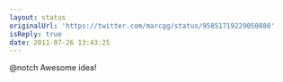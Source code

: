 ```yaml
---
layout: status
originalUrl: 'https://twitter.com/marcgg/status/95851719229050880'
isReply: true
date: 2011-07-26 13:43:25
---
```


@notch Awesome idea!
